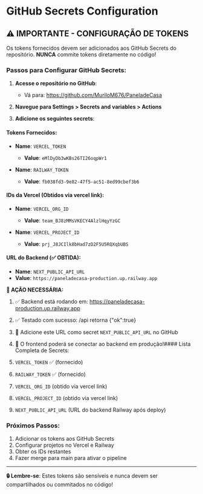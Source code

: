 # GitHub Secrets Configuration

## ⚠️ IMPORTANTE - CONFIGURAÇÃO DE TOKENS

Os tokens fornecidos devem ser adicionados aos GitHub Secrets do repositório. **NUNCA** commite tokens diretamente no código!

### Passos para Configurar GitHub Secrets:

1. **Acesse o repositório no GitHub**:
   - Vá para: https://github.com/MuriloM676/PaneladeCasa

2. **Navegue para Settings > Secrets and variables > Actions**

3. **Adicione os seguintes secrets**:

#### Tokens Fornecidos:
- **Name**: `VERCEL_TOKEN`
  - **Value**: `eMlDyDb3wKBs26TI26oqpWr1`

- **Name**: `RAILWAY_TOKEN`
  - **Value**: `fb038fd3-9e82-47f5-ac51-8ed99cbef3b6`

#### IDs da Vercel (Obtidos via vercel link):
- **Name**: `VERCEL_ORG_ID`
  - **Value**: `team_BJ8zMMsVKECY4AlzlHqyYzGC`

- **Name**: `VERCEL_PROJECT_ID`
  - **Value**: `prj_J8JCIlk8bHad7zD2F5U5RQXqbUBS`

#### URL do Backend (✅ OBTIDA):
- **Name**: `NEXT_PUBLIC_API_URL`
- **Value**: `https://paneladecasa-production.up.railway.app`

**🎯 AÇÃO NECESSÁRIA:**
1. ✅ Backend está rodando em: https://paneladecasa-production.up.railway.app
2. ✅ Testado com sucesso: /api retorna {"ok":true}
3. 🔄 Adicione este URL como secret `NEXT_PUBLIC_API_URL` no GitHub
4. 🚀 O frontend poderá se conectar ao backend em produção!#### Lista Completa de Secrets:

1. `VERCEL_TOKEN` ✅ (fornecido)
2. `RAILWAY_TOKEN` ✅ (fornecido)
3. `VERCEL_ORG_ID` (obtido via vercel link)
4. `VERCEL_PROJECT_ID` (obtido via vercel link)
5. `NEXT_PUBLIC_API_URL` (URL do backend Railway após deploy)

### Próximos Passos:

1. Adicionar os tokens aos GitHub Secrets
2. Configurar projetos no Vercel e Railway
3. Obter os IDs restantes
4. Fazer merge para main para ativar o pipeline

---

**🔒 Lembre-se**: Estes tokens são sensíveis e nunca devem ser compartilhados ou commitados no código!